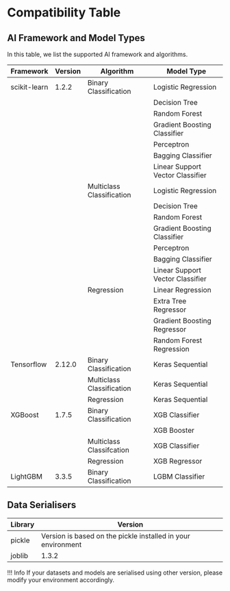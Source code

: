 # Compatibility Table 

## AI Framework and Model Types

In this table, we list the supported AI framework and algorithms. 

| Framework   | Version  | Algorithm    | Model Type |
| ----- |----|----|-----|
|    scikit-learn  | 1.2.2   | Binary Classification | Logistic Regression |
| || | Decision Tree |
| || | Random Forest |
| || | Gradient Boosting Classifier |
| || | Perceptron |
| || | Bagging Classifier |
| || | Linear Support Vector Classifier |
| || Multiclass Classification | Logistic Regression |
| || | Decision Tree |
| || | Random Forest |
| || | Gradient Boosting Classifier |
| || | Perceptron |
| || | Bagging Classifier |
| || | Linear Support Vector Classifier |
| || Regression| Linear Regression |
| || | Extra Tree Regressor |
| || | Gradient Boosting Regressor |
| || | Random Forest Regression |
|  Tensorflow     | 2.12.0 | Binary Classification | Keras Sequential |
| || Multiclass Classification | Keras Sequential  |
| || Regression| Keras Sequential  |
|  XGBoost     |1.7.5| Binary Classification | XGB Classifier|
| || | XGB Booster |
| || Multiclass Classifcation | XGB Classifier |
| || Regression | XGB Regressor |
|  LightGBM     |3.3.5| Binary Classification | LGBM Classifier|

## Data Serialisers

| Library   | Version  | 
| ----- |----|
|  pickle  | Version is based on the pickle installed in your environment   | 
|  joblib  | 1.3.2   | 

!!! Info
        If your datasets and models are serialised using other version, please modify your environment accordingly.